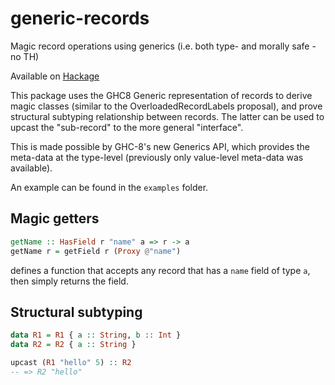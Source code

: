 # generic-records
Magic record operations using generics (i.e. both type- and morally safe - no TH)

Available on [Hackage](https://hackage.haskell.org/package/generic-records)

This package uses the GHC8 Generic representation of records to derive magic classes (similar to the OverloadedRecordLabels proposal), and prove structural subtyping relationship between records.
The latter can be used to upcast the "sub-record" to the more general "interface".

This is made possible by GHC-8's new Generics API, which provides the meta-data
at the type-level (previously only value-level meta-data was available).

An example can be found in the `examples` folder.

## Magic getters

```haskell
getName :: HasField r "name" a => r -> a
getName r = getField r (Proxy @"name")
```
defines a function that accepts any record that has a `name` field of type `a`,
then simply returns the field.

## Structural subtyping

```haskell
data R1 = R1 { a :: String, b :: Int }
data R2 = R2 { a :: String }

upcast (R1 "hello" 5) :: R2
-- => R2 "hello"
```
